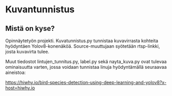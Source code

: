 # Kuvantunnistus

## Mistä on kyse?

Opinnäytetyön projekti. Kuvatunnistus.py tunnistaa kuvavirrasta kohteita hyödyntäen Yolov8-konenäköä. Source-muuttujaan syötetään rtsp-linkki, josta kuvavirta tulee.

Muut tiedostot lintujen_tunnitus.py, label.py sekä nayta_kuva.py ovat tulevaa ominaisuutta varten, jossa voidaan tunnistaa linuja hyödyntämällä seuraavaa aineistoa:

https://hiwhy.io/bird-species-detection-using-deep-learning-and-yolov8?x-host=hiwhy.io
